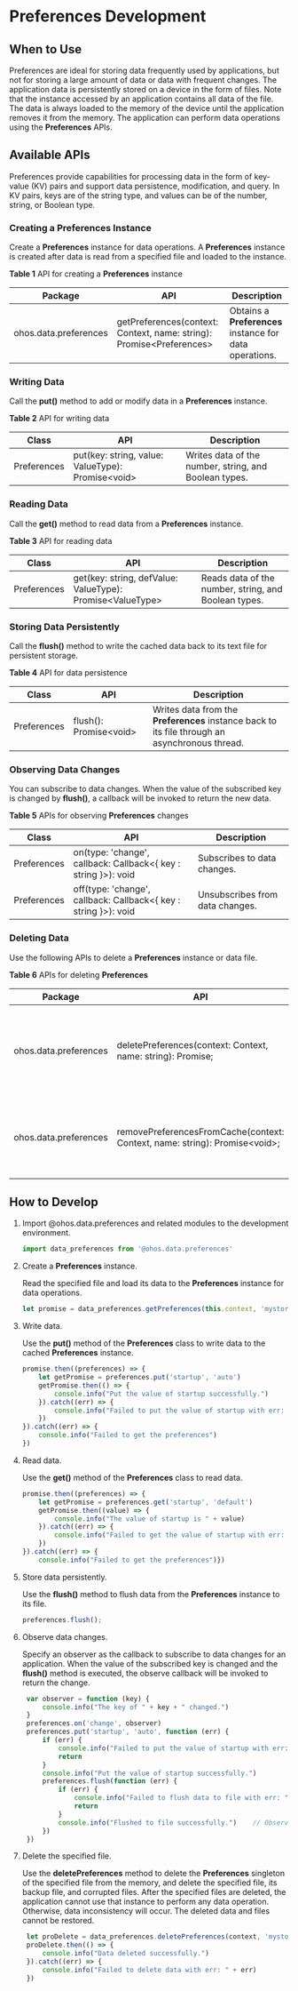 # Preferences Development

## When to Use

Preferences are ideal for storing data frequently used by applications, but not for storing a large amount of data or data with frequent changes. The application data is persistently stored on a device in the form of files. Note that the instance accessed by an application contains all data of the file. The data is always loaded to the memory of the device until the application removes it from the memory. The application can perform data operations using the **Preferences** APIs.

## Available APIs

Preferences provide capabilities for processing data in the form of key-value (KV) pairs and support data persistence, modification, and query. In KV pairs, keys are of the string type, and values can be of the number, string, or Boolean type.

### Creating a Preferences Instance

Create a **Preferences** instance for data operations. A **Preferences** instance is created after data is read from a specified file and loaded to the instance.

**Table 1** API for creating a **Preferences** instance

| Package             | API                                     | Description                                       |
| ----------------- | ------------------------------------------- | ------------------------------------------- |
| ohos.data.preferences | getPreferences(context: Context, name: string): Promise\<Preferences> | Obtains a **Preferences** instance for data operations.|

### Writing Data

Call the **put()** method to add or modify data in a **Preferences** instance.

**Table 2** API for writing data

| Class   | API                                            | Description                                           |
| ------- | -------------------------------------------------- | ----------------------------------------------- |
| Preferences | put(key: string, value: ValueType): Promise\<void> | Writes data of the number, string, and Boolean types.|

### Reading Data

Call the **get()** method to read data from a **Preferences** instance.

**Table 3** API for reading data

| Class   | API                                                    | Description                                           |
| ------- | ---------------------------------------------------------- | ----------------------------------------------- |
| Preferences | get(key: string, defValue: ValueType): Promise\<ValueType> | Reads data of the number, string, and Boolean types.|

### Storing Data Persistently

Call the **flush()** method to write the cached data back to its text file for persistent storage.

**Table 4** API for data persistence

| Class   | API                 | Description                                   |
| ------- | ----------------------- | --------------------------------------- |
| Preferences | flush(): Promise\<void> | Writes data from the **Preferences** instance back to its file through an asynchronous thread.|

### Observing Data Changes

You can subscribe to data changes. When the value of the subscribed key is changed by **flush()**, a callback will be invoked to return the new data.

**Table 5** APIs for observing **Preferences** changes

| Class   | API                                                      | Description          |
| ------- | ------------------------------------------------------------ | -------------- |
| Preferences | on(type: 'change', callback: Callback<{ key : string }>): void | Subscribes to data changes.|
| Preferences | off(type: 'change', callback: Callback<{ key : string }>): void | Unsubscribes from data changes.    |

### Deleting Data

Use the following APIs to delete a **Preferences** instance or data file.

**Table 6** APIs for deleting **Preferences**

| Package             | API                                              | Description                                                        |
| ----------------- | ---------------------------------------------------- | ------------------------------------------------------------ |
| ohos.data.preferences | deletePreferences(context: Context, name: string): Promise<void>;     | Deletes a **Preferences** instance from the cache and deletes its file from the device.|
| ohos.data.preferences | removePreferencesFromCache(context: Context, name: string): Promise\<void>; | Removes a **Preferences** instance from the memory to release memory.

## How to Develop

1. Import @ohos.data.preferences and related modules to the development environment.

   ```js
   import data_preferences from '@ohos.data.preferences'
   ```

2. Create a **Preferences** instance.

   Read the specified file and load its data to the **Preferences** instance for data operations.
   ```js
   let promise = data_preferences.getPreferences(this.context, 'mystore')
   ```

3. Write data.

   Use the **put()** method of the **Preferences** class to write data to the cached **Preferences** instance.

   ```js
   promise.then((preferences) => {
       let getPromise = preferences.put('startup', 'auto')
       getPromise.then(() => {
           console.info("Put the value of startup successfully.")
       }).catch((err) => {
           console.info("Failed to put the value of startup with err: " + err)
       })
   }).catch((err) => {
       console.info("Failed to get the preferences")
   })
   ```

4. Read data.

   Use the **get()** method of the **Preferences** class to read data.

   ```js
   promise.then((preferences) => {
       let getPromise = preferences.get('startup', 'default')
       getPromise.then((value) => {
           console.info("The value of startup is " + value)
       }).catch((err) => {
           console.info("Failed to get the value of startup with err: " + err)
       })
   }).catch((err) => {
       console.info("Failed to get the preferences")})
   ```

5. Store data persistently.

   Use the **flush()** method to flush data from the **Preferences** instance to its file.

   ```js
   preferences.flush();
   ```

6. Observe data changes.

   Specify an observer as the callback to subscribe to data changes for an application. When the value of the subscribed key is changed and the **flush()** method is executed, the observe callback will be invoked to return the change.

   ```js
    var observer = function (key) {
        console.info("The key of " + key + " changed.")
    }
    preferences.on('change', observer)
    preferences.put('startup', 'auto', function (err) {
        if (err) {
            console.info("Failed to put the value of startup with err: " + err)
            return
        }
        console.info("Put the value of startup successfully.")
        preferences.flush(function (err) {
            if (err) {
                console.info("Failed to flush data to file with err: " + err)
                return
            }
            console.info("Flushed to file successfully.")    // Observer will be called.
        })
    })
   ```

7. Delete the specified file.

   Use the **deletePreferences** method to delete the **Preferences** singleton of the specified file from the memory, and delete the specified file, its backup file, and corrupted files. After the specified files are deleted, the application cannot use that instance to perform any data operation. Otherwise, data inconsistency will occur. The deleted data and files cannot be restored.

   ```js
    let proDelete = data_preferences.deletePreferences(context, 'mystore')
    proDelete.then(() => {
        console.info("Data deleted successfully.")
    }).catch((err) => {
        console.info("Failed to delete data with err: " + err)
    })
   ```
